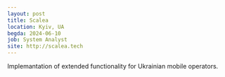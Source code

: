 ```yaml
---
layout: post
title: Scalea
location: Kyiv, UA
begda: 2024-06-10
job: System Analyst
site: http://scalea.tech
---
```

Implemantation of extended functionality for Ukrainian mobile operators. 